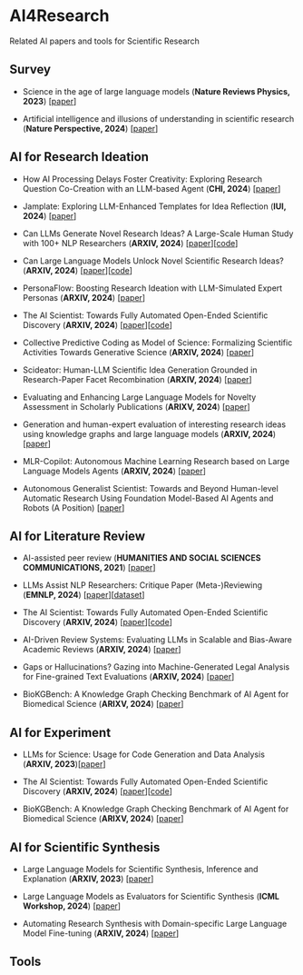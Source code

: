# AI4Research

Related AI papers and tools for Scientific Research

## Survey

* Science in the age of large language models (**Nature Reviews Physics, 2023**) [[paper](https://www.nature.com/articles/s42254-023-00581-4.pdf)]

* Artificial intelligence and illusions of understanding in scientific research (**Nature Perspective, 2024**) [[paper](https://static1.squarespace.com/static/538ca3ade4b090f9ef331978/t/65f071f8fd3e3b478a4f4b86/1710256633821/Messeri%26Crockett_2024_Nature.pdf)]

## AI for Research Ideation

* How AI Processing Delays Foster Creativity: Exploring Research Question Co-Creation with an LLM-based Agent (**CHI, 2024**) [[paper](https://dl.acm.org/doi/pdf/10.1145/3613904.3642698)]

* Jamplate: Exploring LLM-Enhanced Templates for Idea Reflection (**IUI, 2024**) [[paper](https://dl.acm.org/doi/pdf/10.1145/3640543.3645196)]

* Can LLMs Generate Novel Research Ideas? A Large-Scale Human Study with 100+ NLP Researchers (**ARXIV, 2024**) [[paper](https://arxiv.org/pdf/2409.04109)][[code](https://github.com/NoviScl/AI-Researcher)]

* Can Large Language Models Unlock Novel Scientific Research Ideas? (**ARXIV, 2024**) [[paper](https://arxiv.org/pdf/2409.06185)][[code](https://github.com/sandeep82945/Future-Idea-Generation)]

* PersonaFlow: Boosting Research Ideation with LLM-Simulated Expert Personas (**ARXIV, 2024**) [[paper](https://arxiv.org/pdf/2409.12538)]

* The AI Scientist: Towards Fully Automated Open-Ended Scientific Discovery (**ARXIV, 2024**) [[paper](https://arxiv.org/pdf/2408.06292)][[code](https://github.com/SakanaAI/AI-Scientist)]

* Collective Predictive Coding as Model of Science: Formalizing Scientific Activities Towards Generative Science (**ARXIV, 2024**) [[paper](https://arxiv.org/pdf/2409.00102)]

* Scideator: Human-LLM Scientific Idea Generation Grounded in Research-Paper Facet Recombination (**ARXIV, 2024**) [[paper](https://arxiv.org/pdf/2409.14634)]

* Evaluating and Enhancing Large Language Models for Novelty Assessment in Scholarly Publications (**ARIXV, 2024**) [[paper](https://arxiv.org/pdf/2409.16605)]

* Generation and human-expert evaluation of interesting research ideas using knowledge graphs and large language models (**ARXIV, 2024**) [[paper](https://arxiv.org/pdf/2405.17044)]

* MLR-Copilot: Autonomous Machine Learning Research based on Large Language Models Agents (**ARXIV, 2024**) [[paper](https://arxiv.org/pdf/2408.14033)]

* Autonomous Generalist Scientist: Towards and Beyond Human-level Automatic Research Using Foundation Model-Based AI Agents and Robots (A Position) [[paper](https://www.researchgate.net/profile/Starkson-Zhang/publication/383213197_Autonomous_Generalist_Scientist_Towards_and_Beyond_Human-level_Automatic_Research_Using_Foundation_Model-Based_AI_Agents_and_Robots_A_Position/links/66c22db32ff54d6c9edba9f4/Autonomous-Generalist-Scientist-Towards-and-Beyond-Human-level-Automatic-Research-Using-Foundation-Model-Based-AI-Agents-and-Robots-A-Position.pdf)]

## AI for Literature Review

* AI-assisted peer review (**HUMANITIES AND SOCIAL SCIENCES COMMUNICATIONS, 2021**) [[paper](https://www.nature.com/articles/s41599-020-00703-8.pdf)]

* LLMs Assist NLP Researchers: Critique Paper (Meta-)Reviewing (**EMNLP, 2024**) [[paper](https://arxiv.org/pdf/2406.16253)][[dataset](https://github.com/jiangshdd/ReviewCritique)]

* The AI Scientist: Towards Fully Automated Open-Ended Scientific Discovery (**ARXIV, 2024**) [[paper](https://arxiv.org/pdf/2408.06292)][[code](https://github.com/SakanaAI/AI-Scientist)]

* AI-Driven Review Systems: Evaluating LLMs in Scalable and Bias-Aware Academic Reviews (**ARXIV, 2024**) [[paper](https://arxiv.org/pdf/2408.10365)]

* Gaps or Hallucinations? Gazing into Machine-Generated Legal Analysis for Fine-grained Text Evaluations (**ARXIV, 2024**) [[paper](https://arxiv.org/pdf/2410.02713)]

* BioKGBench: A Knowledge Graph Checking Benchmark of AI Agent for Biomedical Science (**ARIXV, 2024**) [[paper](https://arxiv.org/pdf/2407.00466)]

## AI for Experiment

* LLMs for Science: Usage for Code Generation and Data Analysis (**ARXIV, 2023**)[[paper](https://arxiv.org/pdf/2311.16733v3)] 

* The AI Scientist: Towards Fully Automated Open-Ended Scientific Discovery (**ARXIV, 2024**) [[paper](https://arxiv.org/pdf/2408.06292)][[code](https://github.com/SakanaAI/AI-Scientist)]

* BioKGBench: A Knowledge Graph Checking Benchmark of AI Agent for Biomedical Science (**ARIXV, 2024**) [[paper](https://arxiv.org/pdf/2407.00466)]

## AI for Scientific Synthesis

* Large Language Models for Scientific Synthesis, Inference and Explanation (**ARXIV, 2023**) [[paper](https://arxiv.org/pdf/2310.07984)]

* Large Language Models as Evaluators for Scientific Synthesis (**ICML Workshop, 2024**) [[paper](https://arxiv.org/pdf/2407.02977)]

* Automating Research Synthesis with Domain-specific Large Language Model Fine-tuning (**ARXIV, 2024**) [[paper](https://arxiv.org/pdf/2404.08680v1)]

## Tools 
